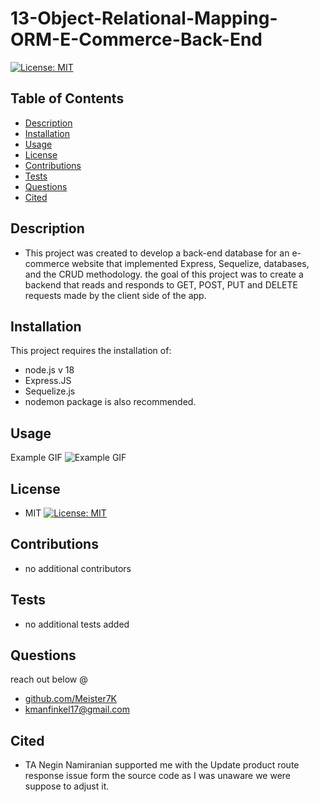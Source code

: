 # 13-Object-Relational-Mapping-ORM-E-Commerce-Back-End

[![License: MIT](https://img.shields.io/badge/License-MIT-yellow.svg)](https://opensource.org/licenses/MIT)

## Table of Contents
- [Description](#Description)
- [Installation](#Installation)
- [Usage](#Usage)
- [License](#License)
- [Contributions](#Contributions)
- [Tests](#Tests)
- [Questions](#Questions)
- [Cited](#Cited)

## Description
- This project was created to develop a back-end database for an e-commerce website that implemented Express, Sequelize, databases, and the CRUD methodology. the goal of this project was to create a backend that reads and responds to GET, POST, PUT and DELETE requests made by the client side of the app. 

## Installation
This project requires the installation of: 
- node.js v 18
- Express.JS
- Sequelize.js
- nodemon package is also recommended.

## Usage

Example GIF
![Example GIF](/assets/ecommerce.gif)

## License
- MIT
[![License: MIT](https://img.shields.io/badge/License-MIT-yellow.svg)](https://opensource.org/licenses/MIT)

## Contributions
- no additional contributors

## Tests
- no additional tests added

## Questions
reach out below @
- [github.com/Meister7K](github.com/Meister7K)
- kmanfinkel17@gmail.com

## Cited
- TA Negin Namiranian supported me with the Update product route response issue form the source code as I was unaware we were suppose to adjust it. 